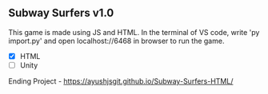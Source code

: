 ## Subway Surfers v1.0

This game is made using JS and HTML. In the terminal of VS code, write 'py import.py' and open localhost://6468 in browser to run the game.

- [x] HTML
- [ ] Unity

Ending Project - https://ayushjsgit.github.io/Subway-Surfers-HTML/
